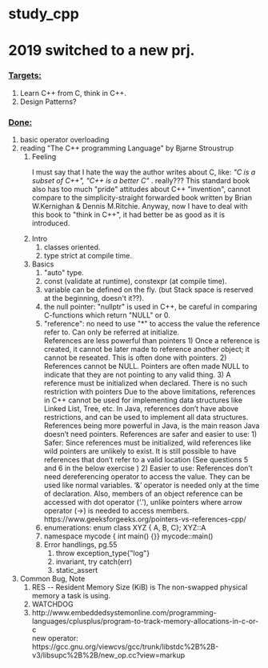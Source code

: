 # study_cpp
<h1> 2019 switched to a new prj.</h1>

<h3><u>Targets:</u></h3>
<ol>
    <li> Learn C++ from C, think in C++.
    <li> Design Patterns?
</ol>

<h3><u>Done:</u></h3>
<ol>
    <li>basic operator overloading</li>
    <li>reading "The C++ programming Language" by Bjarne Stroustrup </br>
        <ol>
            <li> Feeling </br>
                <p> I must say that I hate the way the author writes about C, like:<i> "C is a subset of C++", "C++ is a better C" </i>. really???
                This standard book also has too much "pride" attitudes about C++ "invention", cannot compare to the simplicity-straight forwarded book written by Brian W.Kernighan & Dennis M.Ritchie.
                Anyway, now I have to deal with this book to "think in C++", it had better be as good as it is introduced. </p>
            </li>
            <li> Intro </br>
                <ol>
                    <li>classes oriented.</li>
                    <li>type strict at compile time.</li>
                </ol>
            </li>
            <li> Basics </br>
                <ol>
                    <li>"auto" type.</li>
                    <li>const (validate at runtime), constexpr (at compile time).</li>
                    <li>variable can be defined on the fly. (but Stack space is reserved at the beginning, doesn't it??).</li>
                    <li>the null pointer: "nullptr" is used in C++, be careful in comparing C-functions which return "NULL" or 0.</li>
                    <li>"reference": no need to use "*" to access the value the reference refer to. Can only be referred at initialize.
                        </br>
                        References are less powerful than pointers
                        1) Once a reference is created, it cannot be later made to reference another object; it cannot be reseated. This is often done with pointers.
                        2) References cannot be NULL. Pointers are often made NULL to indicate that they are not pointing to any valid thing.
                        3) A reference must be initialized when declared. There is no such restriction with pointers
                        Due to the above limitations, references in C++ cannot be used for implementing data structures like Linked List, Tree, etc. In Java, references don’t have above restrictions, and can be used to implement all data structures. References being more powerful in Java, is the main reason Java doesn’t need pointers.
                        References are safer and easier to use:
                        1) Safer: Since references must be initialized, wild references like wild pointers are unlikely to exist. It is still possible to have references that don’t refer to a valid location (See questions 5 and 6 in the below exercise )
                        2) Easier to use: References don’t need dereferencing operator to access the value. They can be used like normal variables. ‘&’ operator is needed only at the time of declaration. Also, members of an object reference can be accessed with dot operator (‘.’), unlike pointers where arrow operator (->) is needed to access members.
                        </br>
                        https://www.geeksforgeeks.org/pointers-vs-references-cpp/
                    </li>
                    <li>enumerations: enum class XYZ { A, B, C}; XYZ::A </li>
                    <li>namespace mycode { int main() {}} mycode::main()</li>
                    <li>Error handlings, pg.55 </br>
                        <ol>
                            <li>throw exception_type{"log"}</li>
                            <li>invariant, try catch(err)</li>
                            <li>static_assert</li>
                        </ol>
                    </li>
                </ol>
            </li>
        </ol>
    </li>
    <li>Common Bug, Note</br>
        <ol>
            <li> RES  --  Resident Memory Size (KiB) is The non-swapped physical memory a task is using. </li>
            <li> WATCHDOG </li>
            <li> http://www.embeddedsystemonline.com/programming-languages/cplusplus/program-to-track-memory-allocations-in-c-or-c
                </br>
                new operator: </br>
                 https://gcc.gnu.org/viewcvs/gcc/trunk/libstdc%2B%2B-v3/libsupc%2B%2B/new_op.cc?view=markup
            </li>
        </ol>
    </li>
</ol>

